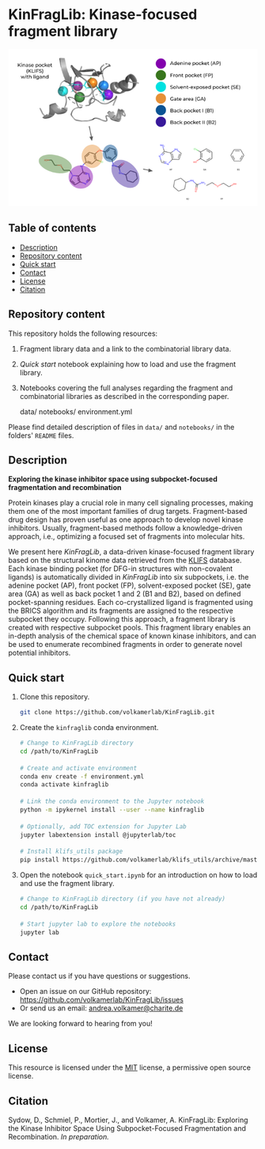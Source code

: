 # KinFragLib: Kinase-focused fragment library

![KinFragLib workflow](./docs/img/toc_github_kinfraglib.png)

## Table of contents

- [Description](#description)
- [Repository content](#repository-content)
- [Quick start](#quick-start)
- [Contact](#contact)
- [License](#license)
- [Citation](#citation)

## Repository content

This repository holds the following resources:  

1. Fragment library data and a link to the combinatorial library data.
2. *Quick start* notebook explaining how to load and use the fragment library.  
3. Notebooks covering the full analyses regarding the fragment and combinatorial libraries as described in 
the corresponding paper.  

    data/
    notebooks/
    environment.yml
    
Please find detailed description of files in `data/` and `notebooks/` in the folders' `README` files.

## Description

**Exploring the kinase inhibitor space using subpocket-focused fragmentation and recombination**

Protein kinases play a crucial role in many cell signaling processes, 
making them one of the most important families of drug targets.
Fragment-based drug design has proven useful as one approach to develop novel kinase inhibitors. 
Usually, fragment-based methods follow a knowledge-driven approach, i.e., optimizing a focused set of fragments into 
molecular hits. 

We present here *KinFragLib*, a data-driven kinase-focused fragment library based on the structural kinome data 
retrieved from the [KLIFS](https://klifs.vu-compmedchem.nl) database.
Each kinase binding pocket (for DFG-in structures with non-covalent ligands) is automatically divided in *KinFragLib* 
into six subpockets, i.e. the adenine pocket (AP), front pocket (FP), solvent-exposed pocket (SE), gate area (GA) as 
well as back pocket 1 and 2 (B1 and B2), based on defined pocket-spanning residues.
Each co-crystallized ligand is fragmented using the BRICS algorithm and its fragments are assigned to the respective 
subpocket they occupy. 
Following this approach, a fragment library is created with respective subpocket pools. This fragment library enables 
an in-depth analysis of the chemical space of known kinase inhibitors, and can be used to enumerate recombined 
fragments in order to generate novel potential inhibitors.

## Quick start

1. Clone this repository.

    ```bash
    git clone https://github.com/volkamerlab/KinFragLib.git
    ```

2. Create the `kinfraglib` conda environment. 

    ```bash
    # Change to KinFragLib directory
    cd /path/to/KinFragLib   
 
    # Create and activate environment
    conda env create -f environment.yml
    conda activate kinfraglib

    # Link the conda environment to the Jupyter notebook
    python -m ipykernel install --user --name kinfraglib

    # Optionally, add TOC extension for Jupyter Lab
    jupyter labextension install @jupyterlab/toc
    
    # Install klifs_utils package
    pip install https://github.com/volkamerlab/klifs_utils/archive/master.tar.gz
    ```

3. Open the notebook `quick_start.ipynb` for an introduction on how to load and use the fragment library.

    ```bash
    # Change to KinFragLib directory (if you have not already)
    cd /path/to/KinFragLib
 
    # Start jupyter lab to explore the notebooks
    jupyter lab
    ```

## Contact

Please contact us if you have questions or suggestions.

* Open an issue on our GitHub repository: https://github.com/volkamerlab/KinFragLib/issues
* Or send us an email: andrea.volkamer@charite.de

We are looking forward to hearing from you!

## License

This resource is licensed under the [MIT](https://opensource.org/licenses/MIT) license, a permissive open source license.

## Citation

Sydow, D., Schmiel, P., Mortier, J., and Volkamer, A. KinFragLib: Exploring the Kinase Inhibitor Space Using Subpocket-Focused Fragmentation and Recombination. *In preparation.*
